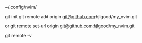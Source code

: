 ~/.config/nvim/

git init
git remote add origin git@github.com:hjlgood/my_nvim.git

or
git remote set-url origin git@github.com:hjlgood/my_nvim.git

git remote -v
